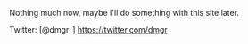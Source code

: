 Nothing much now, maybe I'll do something with this site later.

Twitter: [@dmgr_] https://twitter.com/dmgr_
